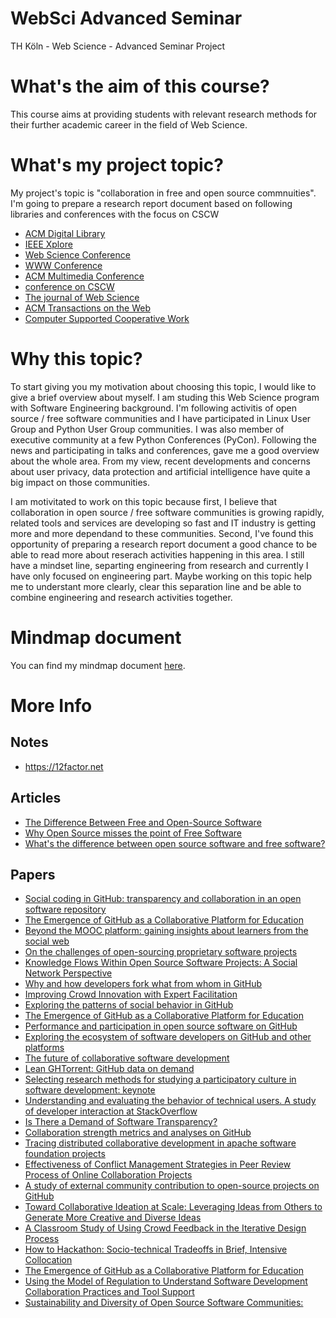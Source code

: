 # WebSci Advanced Seminar
TH Köln - Web Science - Advanced Seminar Project

# What's the aim of this course?
This course aims at providing students with relevant research methods for their further academic career in the field of Web Science. 

# What's my project topic?
My project's topic is "collaboration in free and open source commnuities". I'm going to prepare a research report document based on following libraries and conferences with the focus on CSCW
* [ACM Digital Library](http://dl.acm.org/)
* [IEEE Xplore](http://ieeexplore.ieee.org/Xplore/accessinfo.jsp)
* [Web Science Conference](https://dl.acm.org/event.cfm?id=RE621)
* [WWW Conference](https://dl.acm.org/event.cfm?id=RE334)
* [ACM Multimedia Conference](https://dl.acm.org/event.cfm?id=RE179)
* [conference on CSCW](https://dl.acm.org/event.cfm?id=RE169)
* [The journal of Web Science](http://www.webscience-journal.net/)
* [ACM Transactions on the Web](https://tweb.acm.org/)
* [Computer Supported Cooperative Work](https://link.springer.com/journal/10606)

# Why this topic?
To start giving you my motivation about choosing this topic, I would like to give a brief overview about myself. I am studing this Web Science program with Software Engineering background. I'm following activitis of open source / free software communities and I have participated in Linux User Group and Python User Group communities. I was also member of executive community at a few Python Conferences (PyCon). Following the news and participating in talks and conferences, gave me a good overview about the whole area. From my view, recent developments and concerns about user privacy, data protection and artificial intelligence have quite a big impact on those communities.

I am motivitated to work on this topic because first, I believe that collaboration in open source / free software communities is growing rapidly, related tools and services are developing so fast and IT industry is getting more and more dependand to these communities. Second, I've found this opportunity of preparing a research report document a good chance to be able to read more about reserach activities happening in this area. I still have a mindset line, separting engineering from research and currently I have only focused on engineering part. Maybe working on this topic help me to understant more clearly, clear this separation line and be able to combine engineering and research activities together.

# Mindmap document
You can find my mindmap document [here](https://github.com/payamohajeri/WebSci-Advanced-Seminar/blob/master/Mindmap.jpg).

# More Info
## Notes
* https://12factor.net

## Articles
* [ The Difference Between Free and Open-Source Software](https://www.digitalocean.com/community/tutorials/Free-vs-Open-Source-Software)
* [Why Open Source misses the point of Free Software](https://www.gnu.org/philosophy/open-source-misses-the-point.en.html)
* [What's the difference between open source software and free software?](https://opensource.com/article/17/11/open-source-or-free-software)

## Papers
* [Social coding in GitHub: transparency and collaboration in an open software repository](https://dl.acm.org/citation.cfm?id=2145396)
* [The Emergence of GitHub as a Collaborative Platform for Education](https://dl.acm.org/citation.cfm?id=2675284)
* [Beyond the MOOC platform: gaining insights about learners from the social web](https://dl.acm.org/citation.cfm?id=2908145)
* [On the challenges of open-sourcing proprietary software projects](https://link.springer.com/article/10.1007/s10664-018-9609-6)
* [Knowledge Flows Within Open Source Software Projects: A Social Network Perspective](https://link.springer.com/chapter/10.1007/978-981-10-1627-1_19)
* [Why and how developers fork what from whom in GitHub](https://link.springer.com/article/10.1007/s10664-016-9436-6)
* [Improving Crowd Innovation with Expert Facilitation](https://dl.acm.org/citation.cfm?id=2820023)
* [Exploring the patterns of social behavior in GitHub](https://dl.acm.org/citation.cfm?id=2666571)
* [The Emergence of GitHub as a Collaborative Platform for Education](https://dl.acm.org/citation.cfm?id=2675284)
* [Performance and participation in open source software on GitHub](https://dl.acm.org/citation.cfm?id=2468382)
* [Exploring the ecosystem of software developers on GitHub and other platforms](https://dl.acm.org/citation.cfm?id=2556483)
* [The future of collaborative software development](https://dl.acm.org/citation.cfm?id=2141522)
* [Lean GHTorrent: GitHub data on demand](https://dl.acm.org/citation.cfm?id=2597126)
* [Selecting research methods for studying a participatory culture in software development: keynote](https://dl.acm.org/citation.cfm?id=2747957)
* [Understanding and evaluating the behavior of technical users. A study of developer interaction at StackOverflow](https://dl.acm.org/citation.cfm?id=3057621)
* [Is There a Demand of Software Transparency?](https://dl.acm.org/citation.cfm?id=3131155)
* [Collaboration strength metrics and analyses on GitHub](https://dl.acm.org/citation.cfm?id=3106480)
* [Tracing distributed collaborative development in apache software foundation projects](https://dl.acm.org/citation.cfm?id=3128831)
* [Effectiveness of Conflict Management Strategies in Peer Review Process of Online Collaboration Projects](https://dl.acm.org/citation.cfm?id=2819950)
* [A study of external community contribution to open-source projects on GitHub](https://dl.acm.org/citation.cfm?id=2597113)
* [Toward Collaborative Ideation at Scale: Leveraging Ideas from Others to Generate More Creative and Diverse Ideas](https://dl.acm.org/citation.cfm?id=2675239)
* [A Classroom Study of Using Crowd Feedback in the Iterative Design Process](https://dl.acm.org/citation.cfm?id=2675140)
* [How to Hackathon: Socio-technical Tradeoffs in Brief, Intensive Collocation](https://dl.acm.org/citation.cfm?id=2819946)
* [The Emergence of GitHub as a Collaborative Platform for Education](https://dl.acm.org/citation.cfm?id=2675284)
* [Using the Model of Regulation to Understand Software Development Collaboration Practices and Tool Support](https://dl.acm.org/citation.cfm?id=2998360)
* [Sustainability and Diversity of Open Source Software Communities:](https://www.researchgate.net/profile/Luigi_Lavazza/publication/320402853_ICSEA_2017_The_Twelfth_International_Conference_on_Software_Engineering_Advances/links/59e2311e458515393d57ecca/ICSEA-2017-The-Twelfth-International-Conference-on-Software-Engineering-Advances.pdf#page=60)
